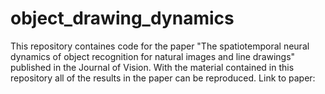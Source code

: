 # object_drawing_dynamics
This repository containes code for the paper "The spatiotemporal neural dynamics of object recognition for natural images and line drawings" published in the Journal of Vision. With the material contained in this repository all of the results in the paper can be reproduced. Link to paper: 
